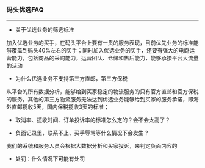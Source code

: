 ### 码头优选FAQ
---

* 关于优选业务的筛选标准

加入优选业务的买手，在码头平台上要有一贯的服务表现，目前优先业务的标准能够覆盖到码头40%左右的买手；同时加入优选业务的买手，还要有强大的电商运营能力，包括商品的采购能力，运营团队、仓储和售后能力，能够承接平台大流量的活动

* 为什么优选业务不支持第三方直邮，第三方保税

从平台的所有数据分析，能够给到买家稳定的物流服务的只有官方直邮和官方保税的服务，其他的第三方物流服务无法达到优选业务能够给到买家的服务承诺，即海外直邮揽收5天，国内保税揽收3天的标准；

* 取消率、揽收时间、订单投诉率的标准怎么定的？会不会太高了？



* 负面记录里，联系不上、买手辱骂等什么情况下会发生？

我们的系统和服务人员会根据大数据分析和买家投诉，来判定负面内容的

* 处罚：什么情况下可能有处罚





